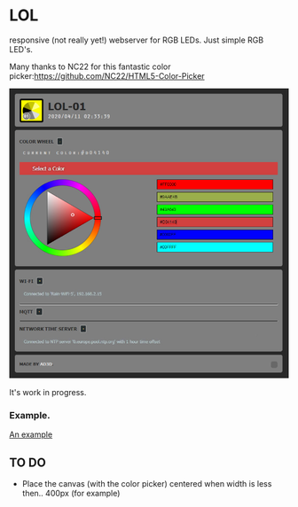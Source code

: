 # LOL
responsive (not really yet!) webserver for RGB LEDs.
Just simple RGB LED's.

Many thanks to NC22 for this fantastic color picker:https://github.com/NC22/HTML5-Color-Picker

![Diagram](https://github.com/Allday3D/LOL/blob/master/vision-1.jpg)

It's work in progress.
### Example.

<a href="//Allday3D.github.io/LOL/data/index.html">An example</a>

## TO DO

- Place the canvas (with the color picker) centered when width is less then.. 400px (for example)
